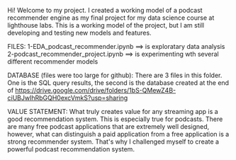 Hi! Welcome to my project. I created a working model of a podcast recommender engine as my final project for my data science course at lighthouse labs. This is a working model of the project, but I am still developing and testing new models and features.

FILES:
1-EDA_podcast_recommender.ipynb ==> is exploratary data analysis
2-podcast_recommender_project.ipynb ==> is experimenting wth several different recommender models

DATABASE (files were too large for github): 
There are 3 files in this folder. One is the SQL query results, the second is the database created at the end of 
https://drive.google.com/drive/folders/1bS-QMewZ4B-ciUBJwIhRbGQH0excVmkS?usp=sharing

VALUE STATEMENT:
What truly creates value for any streaming app is a good recommendation system. This is especially true for podcasts. There are many free podcast applications that are extremely well designed, however, what can distinguish a paid application from a free application is a strong recommender system. That's why I challenged myself to create a powerful podcast recommendation system.
